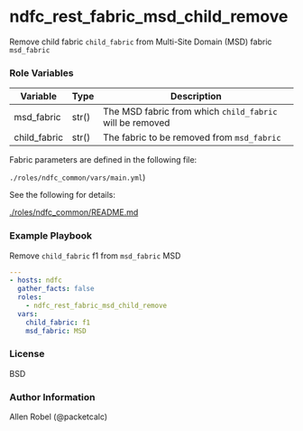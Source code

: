 # ndfc_rest_fabric_msd_child_remove

Remove child fabric ``child_fabric`` from Multi-Site Domain (MSD) fabric ``msd_fabric``

### Role Variables

Variable        | Type  | Description
----------------|-------|----------------------------------------
msd_fabric      | str() | The MSD fabric from which ``child_fabric`` will be removed
child_fabric    | str() | The fabric to be removed from ``msd_fabric``

Fabric parameters are defined in the following file:

``./roles/ndfc_common/vars/main.yml``)

See the following for details:

[./roles/ndfc_common/README.md](https://github.com/allenrobel/ndfc-roles/tree/master/roles/ndfc_common/README.md)


### Example Playbook

Remove ``child_fabric`` f1 from ``msd_fabric`` MSD

```yaml
---
- hosts: ndfc
  gather_facts: false
  roles:
    - ndfc_rest_fabric_msd_child_remove
  vars:
    child_fabric: f1
    msd_fabric: MSD
```

### License

BSD

### Author Information

Allen Robel (@packetcalc)
